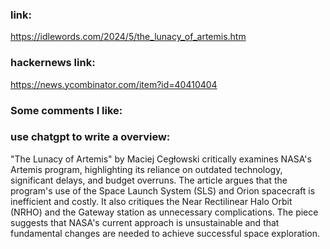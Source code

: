 ### link:

https://idlewords.com/2024/5/the_lunacy_of_artemis.htm

### hackernews link:

https://news.ycombinator.com/item?id=40410404

### Some comments I like:    



### use chatgpt to write a overview:

"The Lunacy of Artemis" by Maciej Cegłowski critically examines NASA's  Artemis program, highlighting its reliance on outdated technology,  significant delays, and budget overruns. The article argues that the  program's use of the Space Launch System (SLS) and Orion spacecraft is  inefficient and costly. It also critiques the Near Rectilinear Halo  Orbit (NRHO) and the Gateway station as unnecessary complications. The  piece suggests that NASA's current approach is unsustainable and that  fundamental changes are needed to achieve successful space exploration.
